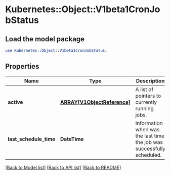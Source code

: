 # Kubernetes::Object::V1beta1CronJobStatus

## Load the model package
```perl
use Kubernetes::Object::V1beta1CronJobStatus;
```

## Properties
Name | Type | Description | Notes
------------ | ------------- | ------------- | -------------
**active** | [**ARRAY[V1ObjectReference]**](V1ObjectReference.md) | A list of pointers to currently running jobs. | [optional] 
**last_schedule_time** | **DateTime** | Information when was the last time the job was successfully scheduled. | [optional] 

[[Back to Model list]](../README.md#documentation-for-models) [[Back to API list]](../README.md#documentation-for-api-endpoints) [[Back to README]](../README.md)


